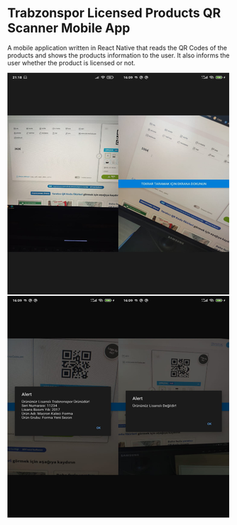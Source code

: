 # Trabzonspor Licensed Products QR Scanner Mobile App
A mobile application written in React Native that reads the QR Codes of the products and shows the products information to the user.
It also informs the user whether the product is licensed or not.


<img src="assets/ScanScreen.jpeg" width="250" height="500"><img src="assets/RepeatScan.jpeg" width="250" height="500">
<img src="assets/LicensedScan.jpeg" width="250" height="500"><img src="assets/NotLicensedScan.jpeg" width="250" height="500">
